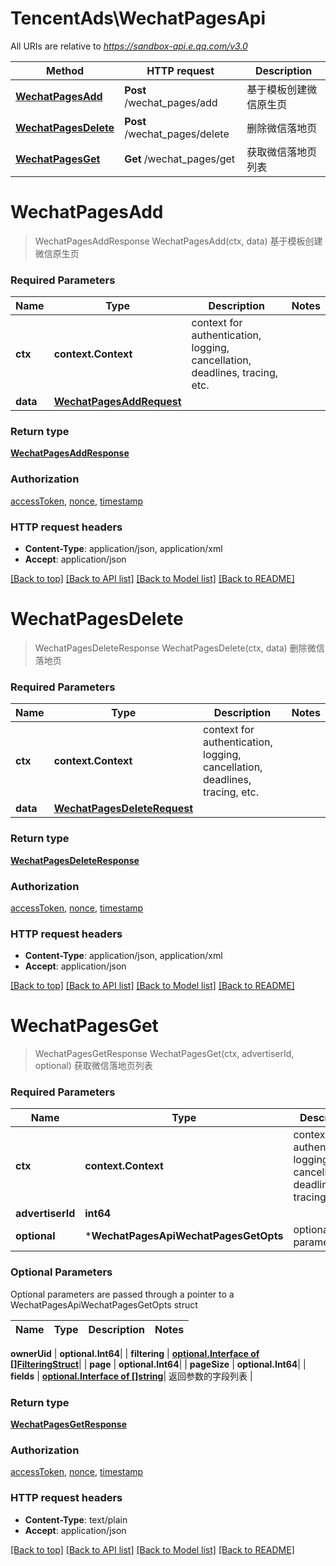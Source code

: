# TencentAds\WechatPagesApi

All URIs are relative to *https://sandbox-api.e.qq.com/v3.0*

Method | HTTP request | Description
------------- | ------------- | -------------
[**WechatPagesAdd**](WechatPagesApi.md#WechatPagesAdd) | **Post** /wechat_pages/add | 基于模板创建微信原生页
[**WechatPagesDelete**](WechatPagesApi.md#WechatPagesDelete) | **Post** /wechat_pages/delete | 删除微信落地页
[**WechatPagesGet**](WechatPagesApi.md#WechatPagesGet) | **Get** /wechat_pages/get | 获取微信落地页列表


# **WechatPagesAdd**
> WechatPagesAddResponse WechatPagesAdd(ctx, data)
基于模板创建微信原生页

### Required Parameters

Name | Type | Description  | Notes
------------- | ------------- | ------------- | -------------
 **ctx** | **context.Context** | context for authentication, logging, cancellation, deadlines, tracing, etc.
  **data** | [**WechatPagesAddRequest**](WechatPagesAddRequest.md)|  | 

### Return type

[**WechatPagesAddResponse**](WechatPagesAddResponse.md)

### Authorization

[accessToken](../README.md#accessToken), [nonce](../README.md#nonce), [timestamp](../README.md#timestamp)

### HTTP request headers

 - **Content-Type**: application/json, application/xml
 - **Accept**: application/json

[[Back to top]](#) [[Back to API list]](../README.md#documentation-for-api-endpoints) [[Back to Model list]](../README.md#documentation-for-models) [[Back to README]](../README.md)

# **WechatPagesDelete**
> WechatPagesDeleteResponse WechatPagesDelete(ctx, data)
删除微信落地页

### Required Parameters

Name | Type | Description  | Notes
------------- | ------------- | ------------- | -------------
 **ctx** | **context.Context** | context for authentication, logging, cancellation, deadlines, tracing, etc.
  **data** | [**WechatPagesDeleteRequest**](WechatPagesDeleteRequest.md)|  | 

### Return type

[**WechatPagesDeleteResponse**](WechatPagesDeleteResponse.md)

### Authorization

[accessToken](../README.md#accessToken), [nonce](../README.md#nonce), [timestamp](../README.md#timestamp)

### HTTP request headers

 - **Content-Type**: application/json, application/xml
 - **Accept**: application/json

[[Back to top]](#) [[Back to API list]](../README.md#documentation-for-api-endpoints) [[Back to Model list]](../README.md#documentation-for-models) [[Back to README]](../README.md)

# **WechatPagesGet**
> WechatPagesGetResponse WechatPagesGet(ctx, advertiserId, optional)
获取微信落地页列表

### Required Parameters

Name | Type | Description  | Notes
------------- | ------------- | ------------- | -------------
 **ctx** | **context.Context** | context for authentication, logging, cancellation, deadlines, tracing, etc.
  **advertiserId** | **int64**|  | 
 **optional** | ***WechatPagesApiWechatPagesGetOpts** | optional parameters | nil if no parameters

### Optional Parameters
Optional parameters are passed through a pointer to a WechatPagesApiWechatPagesGetOpts struct

Name | Type | Description  | Notes
------------- | ------------- | ------------- | -------------

 **ownerUid** | **optional.Int64**|  | 
 **filtering** | [**optional.Interface of []FilteringStruct**](FilteringStruct.md)|  | 
 **page** | **optional.Int64**|  | 
 **pageSize** | **optional.Int64**|  | 
 **fields** | [**optional.Interface of []string**](string.md)| 返回参数的字段列表 | 

### Return type

[**WechatPagesGetResponse**](WechatPagesGetResponse.md)

### Authorization

[accessToken](../README.md#accessToken), [nonce](../README.md#nonce), [timestamp](../README.md#timestamp)

### HTTP request headers

 - **Content-Type**: text/plain
 - **Accept**: application/json

[[Back to top]](#) [[Back to API list]](../README.md#documentation-for-api-endpoints) [[Back to Model list]](../README.md#documentation-for-models) [[Back to README]](../README.md)

